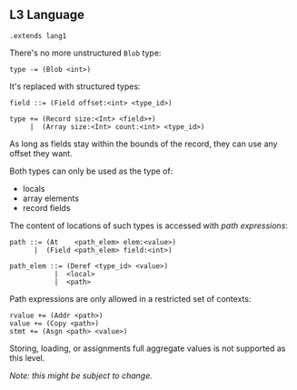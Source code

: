 ## L3 Language

```grammar
.extends lang1
```

There's no more unstructured `Blob` type:

```grammar
type -= (Blob <int>)
```

It's replaced with structured types:

```grammar
field ::= (Field offset:<int> <type_id>)

type += (Record size:<Int> <field>+)
     |  (Array size:<Int> count:<int> <type_id>)
```

As long as fields stay within the bounds of the record, they can use any
offset they want.

Both types can only be used as the type of:
* locals
* array elements
* record fields

The content of locations of such types is accessed with *path expressions*:

```grammar
path ::= (At    <path_elem> elem:<value>)
      |  (Field <path_elem> field:<int>)

path_elem ::= (Deref <type_id> <value>)
           |  <local>
           |  <path>
```

Path expressions are only allowed in a restricted set of contexts:

```grammar
rvalue += (Addr <path>)
value += (Copy <path>)
stmt += (Asgn <path> <value>)
```

Storing, loading, or assignments full aggregate values is not supported as
this level.

*Note: this might be subject to change.*
